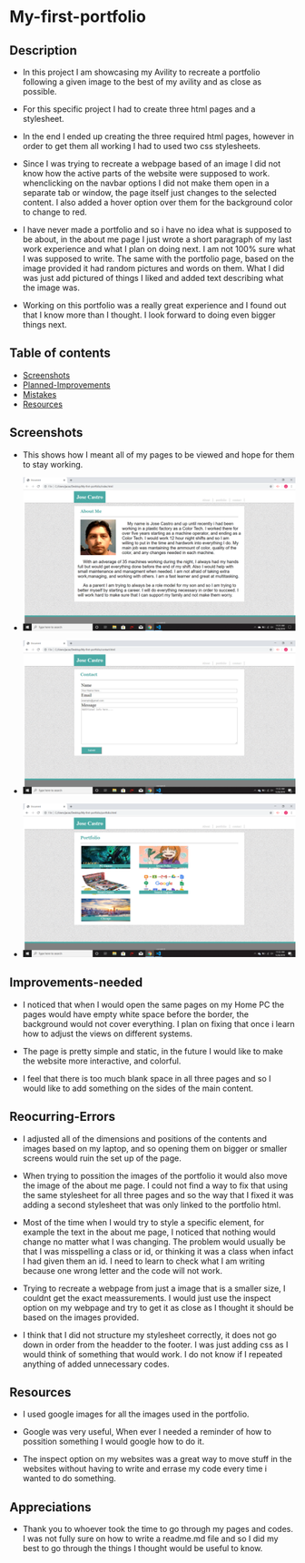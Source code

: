 # My-first-portfolio

## Description

* In this project I am showcasing my Avility to recreate a portfolio following a given image to the best of my avility and as close as possible.

* For this specific project I had to create three html pages and a stylesheet.

* In the end I ended up creating the three required html pages, however in order to get them all working I had to used two css stylesheets.

* Since I was trying to recreate a webpage based of an image I did not know how the active parts of the website were supposed to work. whenclicking on the navbar options I did not make them open in a separate tab or window, the page itself just changes to the selected content. I also added a hover option over them for the background color to change to red.

* I have never made a portfolio and so i have no idea what is supposed to be about, in the about me page I just wrote a short paragraph of my last work experience and what I plan on doing next. I am not 100% sure what I was supposed to write. The same with the portfolio page, based on the image provided it had random pictures and words on them. What I did was just add pictured of things I liked and added text describing what the image was.

* Working on this portfolio was a really great experience and I found out that I know more than I thought. I look forward to doing even bigger things next.

## Table of contents

* [Screenshots](#Screenshots)
* [Planned-Improvements](#Improvements-needed)
* [Mistakes](#Reocurring-Errors)
* [Resources](#resources)

## Screenshots

* This shows how I meant all of my pages to be viewed and hope for them to stay working.

* ![About me Page](assets/images/aboutme.png)

* ![contact page](assets/images/contact.png)

* ![portfolio page](assets/images/portfolio.png)

## Improvements-needed

* I noticed that when I would open the same pages on my Home PC the pages would have empty white space before the border, the background would not cover everything. I plan on fixing that once i learn how to adjust the views on different systems.

* The page is pretty simple and static, in the future I would like to make the website more interactive, and colorful.

* I feel that there is too much blank space in all three pages and so I would like to add something on the sides of the main content.

## Reocurring-Errors

* I adjusted all of the dimensions and positions of the contents and images based on my laptop, and so opening them on bigger or smaller screens would ruin the set up of the page.

* When trying to possition the images of the portfolio it would also move the image of the about me page. I could not find a way to fix that using the same stylesheet for all three pages and so the way that I fixed it was adding a second stylesheet that was only linked to the portfolio html.

* Most of the time when I would try to style a specific element, for example the text in the about me page, I noticed that nothing would change no matter what I was changing. The problem would usually be that I was misspelling a class or id, or thinking it was a class when infact I had given them an id. I need to learn to check what I am writing because one wrong letter and the code will not work.

* Trying to recreate a webpage from just a image that is a smaller size, I couldnt get the exact meassurements. I would just use the inspect option on my webpage and try to get it as close as I thought it should be based on the images provided.

* I think that I did not structure my stylesheet correctly, it does not go down in order from the headder to the footer. I was just adding css as I would think of something that would work. I do not know if I repeated anything of added unnecessary codes.

## Resources

* I used google images for all the images used in the portfolio.

* Google was very useful, When ever I needed a reminder of how to possition something I would google how to do it.

* The inspect option on my websites was a great way to move stuff in the websites without having to write and errase my code every time i wanted to do something.

## Appreciations

* Thank you to whoever took the time to go through my pages and codes. I was not fully sure on how to write a readme.md file and so I did my best to go through the things I thought would be useful to know.